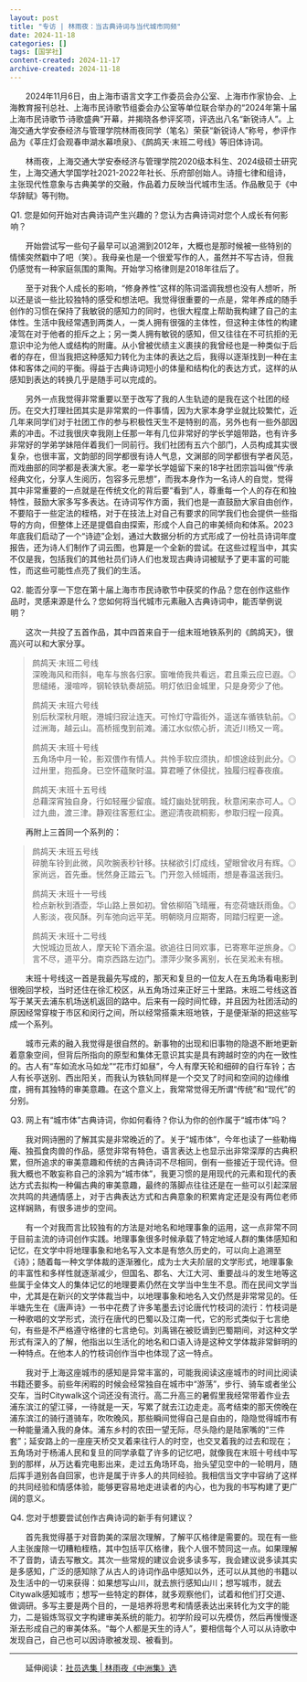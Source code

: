 ```yaml
---
layout: post
title: "专访 | 林雨夜：当古典诗词与当代城市同频"
date: 2024-11-18
categories: []
tags: [国学社]
content-created: 2024-11-17
archive-created: 2024-11-18
---
```


　　2024年11月6日，由上海市语言文字工作委员会办公室、上海市作家协会、上海教育报刊总社、上海市民诗歌节组委会办公室等单位联合举办的“2024年第十届上海市民诗歌节·诗歌盛典”开幕，并揭晓各参评奖项，评选出八名“新锐诗人”。上海交通大学安泰经济与管理学院林雨夜同学（笔名）荣获“新锐诗人”称号，参评作品为《莘庄灯会观春申湖水幕喷泉》、《鹧鸪天·末班二号线》等旧体诗词。

　　林雨夜，上海交通大学安泰经济与管理学院2020级本科生、2024级硕士研究生，上海交通大学国学社2021-2022年社长、乐府部创始人。诗擅七律和组诗，主张现代性意象与古典美学的交融，作品着力反映当代城市生活。作品散见于《中华辞赋》等刊物。

<div class="metro sh11-light" style="padding: 0 0 0 0.1em; margin: 0.5em 0 0.5em 0">
Q1. 您是如何开始对古典诗词产生兴趣的？您认为古典诗词对您个人成长有何影响？
</div>

　　开始尝试写一些句子最早可以追溯到2012年，大概也是那时候被一些特别的情愫突然戳中了吧（笑）。我母亲也是一个很爱写作的人，虽然并不写古诗，但我仍感觉有一种家庭氛围的熏陶。开始学习格律则是2018年往后了。

　　至于对我个人成长的影响，“修身养性”这样的陈词滥调我想也没有人想听，所以还是谈一些比较独特的感受和想法吧。我觉得很重要的一点是，常年养成的随手创作的习惯在保持了我敏锐的感知力的同时，也很大程度上帮助我构建了自己的主体性。生活中我经常遇到两类人，一类人拥有很强的主体性，但这种主体性的构建凌驾在对于他者的拒斥之上；另一类人拥有敏锐的感知，但又往往在不可抗拒的无意识中沦为他人或结构的附庸。从小曾被优绩主义裹挟的我曾经也是一种类似于后者的存在，但当我把这种感知力转化为主体的表达之后，我得以逐渐找到一种在主体和客体之间的平衡。得益于古典诗词短小的体量和结构化的表达方式，这样的从感知到表达的转换几乎是随手可以完成的。

　　另外一点我觉得非常重要以至于改写了我的人生轨迹的是我在这个社团的经历。在交大打理社团其实是非常累的一件事情，因为大家本身学业就比较繁忙，近几年来同学们对于社团工作的参与积极性天生不是特别的高，另外也有一些外部因素的冲击。不过我很庆幸我刚上任那一年有几位非常好的学长学姐带路，也有许多非常好的学弟学妹陪伴着我们一同前行。我们社团有五六个部门，人员构成其实很复杂，也很丰富，文韵部的同学都很有诗人气息，文渊部的同学都很有学者风范，而戏曲部的同学都是表演大家。老一辈学长学姐留下来的18字社团宗旨叫做“传承经典文化，分享人生阅历，包容多元思想”，而我本身作为一名诗人的自觉，觉得其中非常重要的一点就是在传统文化的背后要“看到”人，尊重每一个人的存在和独特性，鼓励大家多写多表达。在诗词写作方面，我们也是一直鼓励大家自由创作，不要陷于一些定法的桎梏，对于在技法上对自己有要求的同学我们也会提供一些指导的方向，但整体上还是提倡自由探索，形成个人自己的审美倾向和体系。2023年底我们启动了一个“诗迹”企划，通过大数据分析的方式形成了一份社员诗词年度报告，还为诗人们制作了词云图，也算是一个全新的尝试。在这些过程当中，其实不仅是我，包括我们的其他社员们诗人们也发现古典诗词被赋予了更丰富的可能性，而这些可能性点亮了我们的生活。

<div class="metro sh13-light" style="padding: 0 0 0 0.1em; margin: 0.5em 0 0.5em 0">
Q2. 能否分享一下您在第十届上海市市民诗歌节中获奖的作品？您在创作这些作品时，灵感来源是什么？您如何将当代城市元素融入古典诗词中，能否举例说明？
</div>

　　这次一共投了五首作品，其中四首来自于一组末班地铁系列的《鹧鸪天》，很高兴可以和大家分享。

> 鹧鸪天·末班二号线  
> 深晚海风和雨斜，电车与旅各归家。窗唯倚我共看远，君且乘云应已遐。◎思缱绻，漫喧哗，钢轮铁轨奏胡笳。明灯依旧金城里，只是身旁少了他。
>
> 鹧鸪天·末班六号线  
> 别后秋深秋月眠，港城归寂沚连天。可怜灯守霜街外，遥送车循铁轨前。◎过洲海，越云山。高桥摇曳到前滩。浦江水似侬心折，流近川杨又一弯。
>
> 鹧鸪天·末班十号线  
> 五角场中月一轮，影双偎作有情人。共怜手软应须执，却恨途歧到此分。◎过卅里，抱孤身。已空怀蕴聚时温。算君睡了休侵扰，独履归程春夜痕。
>
> 鹧鸪天·末班十五号线  
> 总藉深宵独自身，行如轻雁少留痕。城灯幽处犹明我，秋意闲来亦可人。◎过九曲，渡三津。静观往客惹红尘。邀迎清夜疏桐影，参取归程一段真。

　　再附上三首同一个系列的：

> 鹧鸪天·末班五号线  
> 碎脆车铃到此微，风吹腕表秒针移。扶梯欲引灯成线，望眼曾收月有辉。◎家尚远，首先垂。恍然身正踏云飞。门开忽入倾城雨，想是春温送我归。
>
> 鹧鸪天·末班十一号线  
> 检点新秋到酒壶，华山路上景如初。曾依柳陌飞晴雁，有恋荷塘跃雨鱼。◎人影淡，夜风酥。列车弛向远平芜。明朝晓月应期寄，同踏归程更一途。
>
> 鹧鸪天·末班十二号线  
> 大悦城边觅故人，摩天轮下酒余温。欲追往日同欢事，已寄寒年逆旅身。◎言不尽，道平分。南京西路左边门。漂萍少聚多离别，长在吴淞未有根。

　　末班十号线这一首是我最先写成的，那天和复旦的一位友人在五角场看电影到很晚回学校，当时还住在徐汇校区，从五角场过来正好三十里路。末班二号线这首写于某天去浦东机场送机返回的路中。后来有一段时间忙碌，并且因为社团活动的原因经常穿梭于市区和闵行之间，所以经常搭乘末班地铁，于是便渐渐的把这些写成一个系列。

　　城市元素的融入我觉得是很自然的。新事物的出现和旧事物的隐退不断地更新着意象空间，但背后所指向的原型和集体无意识其实是具有跨越时空的内在一致性的。古人有“车如流水马如龙”“花市灯如昼”，今人有摩天轮和细碎的自行车铃；古人有长亭送别、西出阳关，而我认为铁轨同样是一个交叉了时间和空间的边缘维度，拥有其独特的审美意趣。在这个意义上，我常常觉得无所谓“传统”和“现代”的分别。

<div class="metro sh15-light" style="padding: 0 0 0 0.1em; margin: 0.5em 0 0.5em 0">
Q3. 网上有“城市体”古典诗词，你如何看待？你认为你的创作属于“城市体”吗？
</div>

　　我对网诗圈的了解其实是非常晚近的了。关于“城市体”，今年也读了一些勒梅庵、独孤食肉兽的作品，感觉非常有特色，语言表达上也显示出非常深厚的古典积累，但所追求的审美意趣和传统的古典诗词不尽相同，倒有一些接近于现代诗。但我大概也不敢妄称自己的涂鸦为“城市体”，我更习惯的是用现代的元素和现代的表达方式去拟构一种偏古典的审美意趣，最终的落脚点往往还是在一些可以引起深层次共鸣的共通情感上，对于古典表达方式和古典意象的积累肯定还是没有两位老师这样娴熟，有很多进步的空间。

　　有一个对我而言比较独有的方法是对地名和地理事象的运用，这一点非常不同于目前主流的诗词创作实践。地理事象很多时候承载了特定地域人群的集体感知和记忆，在文学中将地理事象和地名写入文本是有悠久历史的，可以向上追溯至《诗》；随着每一种文学体裁的逐渐雅化，成为士大夫阶层的文学形式，地理事象的丰富性和多样性就逐渐减少，但国名、郡名、大江大河、重要战斗的发生地等这些属于全体文人的集体记忆的地理要素仍然在文学当中生生不息。而在民间文学当中，尤其是在新兴的文学体裁当中，以地理事象和地名入文仍然是非常常见的。任半塘先生在《唐声诗》一书中花费了许多笔墨去讨论唐代竹枝词的流行：竹枝词是一种歌唱的文学形式，流行在唐代的巴蜀以及江南一代，它的形式类似于七言绝句，有些是不严格遵守格律的七言绝句。刘禹锡在被贬谪到巴蜀期间，对这种文学形式有深入的了解，他指出以生活化的地名和口语入诗是这种文学体裁非常鲜明的一种特点。在他本人的竹枝词创作当中也体现了这一特点。

　　我对于上海这座城市的感知是异常丰富的，可能我阅读这座城市的时间比阅读书籍还要多。前些年闲暇的时候会经常独自在城市中“游荡”，步行、骑车或者坐公交车，当时Citywalk这个词还没有流行。高二升高三的暑假里我经常带着作业去浦东滨江的望江驿，一待就是一天，写累了就去江边走走。高考结束的那天傍晚在浦东滨江的骑行道骑车，吹吹晚风，那些瞬间觉得自己是自由的，隐隐觉得城市有一种能量涌入我的身体。浦东乡村的农田一望无际，尽头隐约是陆家嘴的“三件套”；延安路上的一座座天桥交叉着来往行人的时空，也交叉着我的过去和现在；五角场对于杨浦人民和复旦的同学承载了许多的记忆吧，就像我在末班十号线中写到的那样，从万达看完电影出来，走过五角场环岛，抬头望见空中的一轮明月，随后挥手道别各自回家，也许是属于许多人的共同经验。我相信当文字中容纳了这样的共同经验和情感体验，能够更容易地走进读者的内心，也为我的书写构建了更广阔的意义。

<div class="metro sh17-light" style="padding: 0 0 0 0.1em; margin: 0.5em 0 0.5em 0">
Q4. 您对于想要尝试创作古典诗词的新手有何建议？
</div>

　　首先我觉得基于对音韵美的深层次理解，了解平仄格律是需要的。现在有一些人主张废除一切糟粕桎梏，其中包括平仄格律，我个人很不赞同这一点。如果理解不了音韵，请去写散文。其次一些常规的建议会说多读多写，我会建议说多读其实是多感知，广泛的感知除了从古人的诗词作品中感知以外，还可以从其他的书籍以及生活中的一切来获得：如果想写山川，就去旅行感知山川；想写城市，就去Citywalk感知城市；想写一些特定的群体，就多观察他们，试着和他们打交道、做调研。多写主要是两个目的，一是培养将思考和情感表达出来转化为文字的能力，二是锻炼驾驭文字构建审美系统的能力。初学阶段可以先模仿，然后再慢慢逐渐去形成自己的审美体系。“每个人都是天生的诗人”，要相信每个人可以从诗歌中发现自己，自己也可以因诗歌被发现、被看到。

<hr>

　　延伸阅读：<a href="https://mp.weixin.qq.com/s/KGAH2YhMphl6rkVq80IuSw">社员选集 | 林雨夜《中洲集》选</a>
